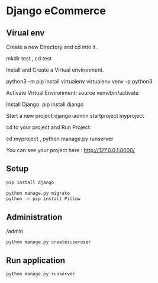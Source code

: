 # Django eCommerce

## Virual env

Create a new Directory and cd into it.

mkdir test , cd test

Install and Create a Virtual environment.

python3 -m pip install virtualenv
virtualenv venv -p python3

Activate Virtual Environment: source venv/bin/activate

Install Django: pip install django

Start a new project: django-admin startproject myproject

cd to your project and Run Project:

cd myproject , python manage.py runserver

You can see your project here : http://127.0.0.1:8000/



## Setup

```bash
pip install django

python manage.py migrate
python -m pip install Pillow
```

## Administration

/admin
```
python manage.py createsuperuser
```

## Run application

```bash
python manage.py runserver
```

